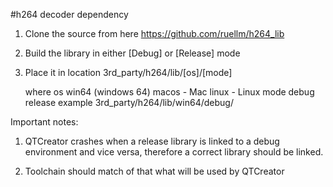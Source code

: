 #h264 decoder dependency

1. Clone the source from here https://github.com/ruellm/h264_lib
2. Build the library in either [Debug] or [Release] mode
3. Place it in location 
   3rd_party/h264/lib/[os]/[mode]

   where 
	os 	win64 (windows 64)
		macos - Mac
		linux - Linux
	mode
		debug
		release
    example
	3rd_party/h264/lib/win64/debug/

Important notes:
1. QTCreator crashes when a release library is linked to a debug environment and vice versa, therefore a correct library should be linked.

2. Toolchain should match of that what will be used by QTCreator
   	
